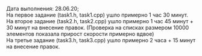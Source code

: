 Дата выполнения: 28.06.20;  
На первое задание (task1.h, task1.cpp) ушло примерно 1 час 30 минут.  
На второе задание (task2.h, task2.cpp) ушло примерно 1 час 45 минут + 30 минут на внесение правок. (Проверка на списках размером 10000 элементов показала прирост скорости примерно вдвое)  
На третье задание (task3.h, task3.cpp) ушло примерно 2 часа + 15 минут на внесение правок.  

